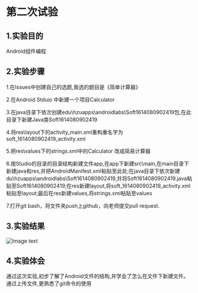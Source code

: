 # 第二次试验
## 1.实验目的
Android组件编程  

## 2.实验步骤
1.在Issues中创建自己的选题,我选的题目是《简单计算器》  

2.在Android Stduio 中新建一个项目Calculator  

3.在java目录下依次创建edu\hzuapps\androidlabs\Soft1614080902419包,在此目录下新建Java类Soft1614080902419  

4.将res\layout下的activity_main.xml重构重名字为soft_1614080902419_activity.xml  

5.把res\values下的strings.xml中的<string name="app_name">Calculator </string>改成<string name="app_name">简易计算器</string>

6.按Studio的目录的目录结构新建文件app,在app下新建src\main,在main目录下新建java和res,并把AndroidManifest.xml粘贴至此处;在java目录下依次新建du\hzuapps\androidlabs\Soft1614080902419,并将Soft1614080902419.java粘贴至Soft1614080902419;在res新建layout,将soft_1614080902419_activity.xml粘贴至layout;最后在res新建values,将strings.xml粘贴至values  

7.打开git bash，将文件夹push上github，向老师提交pull request.

## 3.实验结果
![Image text](https://github.com/ccxm/android-labs-2018/blob/master/soft1614080902419/2.PNG?raw=true)

## 4.实验体会
通过这次实验,初步了解了Android文件的结构,并学会了怎么在文件下新建文件。通过上传文件,更熟悉了git命令的使用
